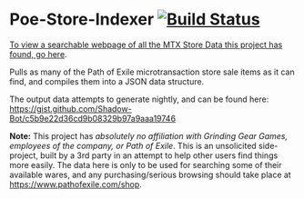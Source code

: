 # Poe-Store-Indexer [![Build Status](https://travis-ci.com/shadowmoose/PoE-Store-Indexer.svg?branch=master)](https://travis-ci.com/shadowmoose/PoE-Store-Indexer)
[To view a searchable webpage of all the MTX Store Data this project has found, go here](https://shadowmoose.github.io/PoE-Store-Indexer/web/index.html).

Pulls as many of the Path of Exile microtransaction store sale items as it can find, and compiles them into a JSON data structure.

The output data attempts to generate nightly, and can be found here: https://gist.github.com/Shadow-Bot/c5b9e22d36cd9b08329b97a9aaa19746

**Note:** This project has *absolutely no affiliation with Grinding Gear Games, employees of the company, or Path of Exile*. This is an unsolicited side-project, built by a 3rd party in an attempt to help other users find things more easily. The data here is only to be used for searching some of their available wares, and any purchasing/serious browsing should take place at https://www.pathofexile.com/shop.
